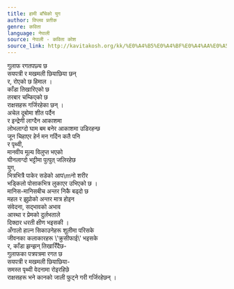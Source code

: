 ```yaml
---
title: हामी बाँचेको युग
author: विप्लव प्रतीक
genre: कविता
language: नेपाली
source: नेपाली - कविता कोश
source_link: http://kavitakosh.org/kk/%E0%A4%B5%E0%A4%BF%E0%A4%AA%E0%A5%8D%E0%A4%B2%E0%A4%B5_%E0%A4%AA%E0%A5%8D%E0%A4%B0%E0%A4%A4%E0%A5%80%E0%A4%95
---
```


गुलाफ रगतपछ्य छ  
सयपत्री र मखमली छियाछिया छन्  
र, रोएको छ हिमाल ।  
काँडा तिखारिएको छ  
तरबार चम्किएको छ  
राक्षसहरू गर्जिरहेका छन् ।  
अचेल दूबोमा शीत पर्दैन  
र इन्द्रेणी लाग्दैन आकाशमा  
लोभलाग्दो घाम बम बनेर आकाशमा उडिरहन्छ  
जून चिहाएर हेर्न मन गर्दिन कतै पनि  
र पृथ्वी,  
मानवीय मूल्य विलुप्त भएको  
घीनलाग्दो भट्टीमा पुत्पुत् जलिरहेछ  
युग,  
भित्रभित्रै पाकेर सडेको आप\\mनो शरीर  
भड्किलो पोसाकभित्र लुकाएर उभिएको छ ।  
मानिस-मानिसबीच अन्तर निकै बढ्दो छ  
महल र झुप्रोको अन्तर मात्र होइन  
संवेदना, सद्भावको अभाव  
आस्था र प्रेमको दुर्लभताले  
दिक्दार धरती क्षीण भइसकी ।  
अँगालो हाल्न सिकाउनेहरू शूलीमा परिसके  
जीवनका कलाकारहरू \\'क्रुसीफाई\\' भइसके  
र, काँडा झन्झन् तिखारिँदैछ-  
गुलाफका पत्रपत्रमा रगत छ  
सयपत्री र मखमली छियाछिया-  
समस्त पृथ्वी वेदनामा रोइरहिछे  
राक्षसहरू भने कानको जाली फुट्ने गरी गर्जिरहेछन् ।
